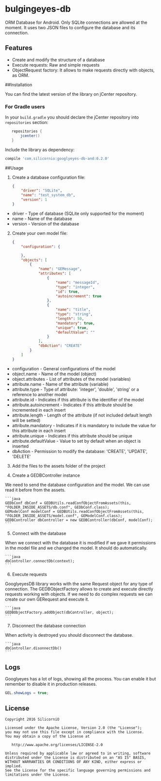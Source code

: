 # bulgingeyes-db
ORM Database for Android. Only SQLite connections are allowed at the moment. It uses two JSON files to configure the database and its connection.

## Features
 * Create and modify the structure of a database
 * Execute requests: Raw and simple requests
 * ObjectRequest factory: It allows to make requests directly with objects, as ORM.

##Installation

You can find the latest version of the library on jCenter repository.

### For Gradle users

In your `build.gradle` you should declare the jCenter repository into `repositories` section:
```gradle
   repositories {
       jcenter()
   }
```
Include the library as dependency:
```gradle
compile 'com.silicornio:googlyeyes-db-and:0.2.0'
```

##Usage

1. Create a database configuration file:

    ```json
    {
    	"driver": "SQLite",
    	"name": "test_system_db",
    	"version": 1
    }
    ```
      
  * driver - Type of database (SQLite only supported for the moment)
  * name - Name of the database
  * version - Version of the database

2. Create your own model file:

    ```json
    {
        "configuration": {
    
        },
    	"objects": [
    		{
    			"name": "GEMessage",
    			"attributes": [
    				{
    					"name": "messageId",
    					"type": "integer",
    					"id": true,
    					"autoincrement": true
    				},
    				{
    					"name": "title",
    					"type": "string",
    					"length": 50,
    					"mandatory": true,
    					"unique": true,
    					"defaultValue": ""
    				}
    			],
    			"dbAction": "CREATE"
    		}
    	]
    }
    
    ```
  * configuration - General configurations of the model
  * object.name - Name of the model (object)
  * object.attributes - List of attributes of the model (variables)
  * attribute.name - Name of the attribute (variable)
  * attribute.type - Type of attribute: 'integer', 'double', 'string' or a reference to another model
  * attribute.id - Indicates if this attribute is the identifier of the model
  * attribute.autoincrement - Indicates if this attribute should be incremented in each insert
  * attribute.length - Length of the attribute (if not included default length will be setted)
  * attribute.mandatory - Indicates if it is mandatory to include the value for this attribute in each insert
  * attribute.unique - Indicates if this attribute should be unique
  * attribute.defaultValue - Value to set by default when an object is inserted
  * dbAction - Permission to modify the database: 'CREATE', 'UPDATE', 'DELETE'

3. Add the files to the assets folder of the project

4. Create a GEDBController instance

  We need to send the database configuration and the model. We can use read it before from the assets.

    ```java
    GEDbConf dbConf = GEDBUtils.readConfObjectFromAssets(this, "FOLDER_INSIDE_ASSETS/db.conf", GEDbConf.class);
    GEModelConf modelConf = GEDBUtils.readConfObjectFromAssets(this, "FOLDER_INSIDE_ASSETS/model.conf", GEModelConf.class);
    GEDBController dbController = new GEDBController(dbConf, modelConf);
    ```

5. Connect with the database

  When we connect with the database it is modified if we gave it permissions in the model file and we changed the model. It should do automatically.

    ```java
    dbController.connectDb(context);
    ```

6. Execute requests

  GooglyeyesDB library works with the same Request object for any type of connection. The GEDBObjectFactory allows to create and execute directly requests working with objects. If we need to do complex requests we can create our own GERequest and execute it.

    ```java
    GEDBObjectFactory.addObject(dbController, object);
    ```

7. Disconnect the database connection

  When activity is destroyed you should disconnect the database.

    ```java
    dbController.disonnectDb()
    ```

## Logs

Googlyeyes has a lot of logs, showing all the process. You can enable it but remember to disable it in production releases.

  ```java
  GEL.showLogs = true;
  ```

## License

    Copyright 2016 SilicorniO

    Licensed under the Apache License, Version 2.0 (the "License");
    you may not use this file except in compliance with the License.
    You may obtain a copy of the License at

       http://www.apache.org/licenses/LICENSE-2.0

    Unless required by applicable law or agreed to in writing, software
    distributed under the License is distributed on an "AS IS" BASIS,
    WITHOUT WARRANTIES OR CONDITIONS OF ANY KIND, either express or implied.
    See the License for the specific language governing permissions and
    limitations under the License.
    


